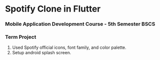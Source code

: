 # Spotify Clone in Flutter

### Mobile Application Development Course - 5th Semester BSCS
### Term Project

1. Used Spotify official icons, font family, and color palette.
2. Setup android splash screen.
